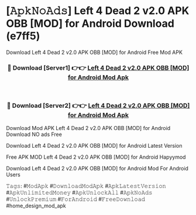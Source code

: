 # [𝙰𝚙𝚔𝙽𝚘𝙰𝚍𝚜] Left 4 Dead 2 v2.0 APK   OBB [MOD] for Android Download (e7ff5)
Download Left 4 Dead 2 v2.0 APK   OBB [MOD] for Android Free Mod APK

<div align="center">
<h3>🔴 Download [Server1] 👉👉 <a href="https://apkcomod.com?title=Left_4_Dead_2_v2.0_APK___OBB_[MOD]_for_Android">Left 4 Dead 2 v2.0 APK   OBB [MOD] for Android Mod Apk</a></h3><br>

<h3>🔴 Download [Server2] 👉👉 <a href="https://apkcomod.com?title=Left_4_Dead_2_v2.0_APK___OBB_[MOD]_for_Android">Left 4 Dead 2 v2.0 APK   OBB [MOD] for Android Mod Apk</a></h3>
</div>


 Download Mod APK Left 4 Dead 2 v2.0 APK   OBB [MOD] for Android Download NO ads Free

Download Left 4 Dead 2 v2.0 APK   OBB [MOD] for Android Latest Version

Free APK MOD Left 4 Dead 2 v2.0 APK   OBB [MOD] for Android Hapyymod

Download Left 4 Dead 2 v2.0 APK   OBB [MOD] for Android Mod For Android Users

𝚃𝚊𝚐𝚜: #𝙼𝚘𝚍𝙰𝚙𝚔 #𝙳𝚘𝚠𝚗𝚕𝚘𝚊𝚍𝙼𝚘𝚍𝙰𝚙𝚔 #𝙰𝚙𝚔𝙻𝚊𝚝𝚎𝚜𝚝𝚅𝚎𝚛𝚜𝚒𝚘𝚗 #𝙰𝚙𝚔𝚄𝚗𝚕𝚒𝚖𝚒𝚝𝚎𝚍𝙼𝚘𝚗𝚎𝚢 #𝙰𝚙𝚔𝚄𝚗𝚕𝚘𝚌𝚔𝙰𝚕𝚕 #𝙰𝚙𝚔𝙽𝚘𝙰𝚍𝚜 #𝚄𝚗𝚕𝚘𝚌𝚔𝙿𝚛𝚎𝚖𝚒𝚞𝚖 #𝙵𝚘𝚛𝙰𝚗𝚍𝚛𝚘𝚒𝚍 #𝙵𝚛𝚎𝚎𝙳𝚘𝚠𝚗𝚕𝚘𝚊𝚍 #home_design_mod_apk